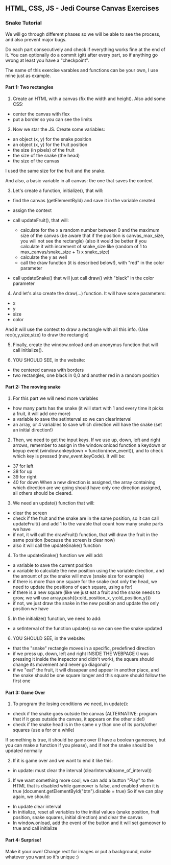 HTML, CSS, JS - Jedi Course
Canvas Exercises
------------------------

### Snake Tutorial

We will go through different phases so we will be able to see the process, and also prevent major bugs.

Do each part consecutively and check if everything works fine at the end of it. You can optionally do a commit (git) after every part, so if anything go wrong at least you have a "checkpoint".

The name of this exercise varables and functions can be your own, I use mine just as example.

#### Part 1: Two rectangles
1. Create an HTML with a canvas (fix the width and height). Also add some CSS:
  - center the canvas with flex
  - put a border so you can see the limits

2. Now we star the JS. Create some variables:
  - an object (x, y) for the snake position
  - an object (x, y) for the fruit position
  - the size (in pixels) of the fruit
  - the size of the snake (the head) 
  - the size of the canvas

  I used the same size for the fruit and the snake.

  And also, a basic variable in all canvas: the one that saves the context


3. Let's create a function, initialize(), that will:
  - find the canvas (getElementById) and save it in the variable created
  - assign the context
  - call updateFruit(), that will:
      - calculate for the x a random number between 0 and the maximum size of the canvas
        (be aware that if the position is canvas_max_size, you will not see the rectangle)
        (also it would be better if you calculate it with increment of snake_size like (random of 1 to max_canvas/snake_size + 1) x snake_size)
      - calculate the y as well
      - call the draw function (it is described below!), with "red" in the color parameter

  - call updateSnake() that will just call draw() with "black" in the color parameter

4. And let's also create the draw(...) function. It will have some parameters: 
  - x
  - y
  - size
  - color

  And it will use the context to draw a rectangle with all this info. (Use rec(x,y,size,size) to draw the rectangle)

5. Finally, create the window.onload and an anonymus function that will call initialize().

6. YOU SHOULD SEE, in the website:
  - the centered canvas with borders
  - two rectangles, one black in 0,0 and another red in a random position

#### Part 2: The moving snake
1. For this part we will need more variables
  - how many parts has the snake (it will start with 1 and every time it picks a fruit, it will add one more)
  - a variable to save the setInterval so we can clearInterval
  - an array, or 4 variables to save which direction will have the snake (set an initial direction!)

2. Then, we need to get the input keys. If we use up, down, left and right arrows, remember to assign in the window.onload function a keydown or keyup event (window.onkeydown = function(new_event)), 
and to check which key is pressed (new_event.keyCode). It will be:
  - 37 for left
  - 38 for up
  - 39 for right
  - 40 for down
When a new direction is assigned, the array containing which direction are we going should have only one direction assigned, all others should be cleared.

3. We need an update() function that will:
 - clear the screen
 - check if the fruit and the snake are in the same position, so it can call updateFruit() and add 1 to the varable that count how many snake parts we have
 - if not, it will call the drawFruit() function, that will draw the fruit in the same position (because the screen is clear now)
 - also it will call the updateSnake() function

4. To the updateSnake() function we will add:
  - a variable to save the current position
  - a variable to calculate the new position using the variable direction, and the amount of px the snake will move (snake size for example)
  - if there is more than one square for the snake (not only the head, we need to update the positions of each square, using a for)
  - if there is a new square (like we just eat a fruit and the snake needs to grow, we will use array.push({x:old_position_x, y:old_position_y}))
  - if not, we just draw the snake in the new position and update the only position we have

5. In the initialize() function, we need to add:
  - a setInterval of the function update() so we can see the snake updated

6. YOU SHOULD SEE, in the website:
  - that the "snake" rectangle moves in a specific, predefined direction 
  - if we press up, down, left and right INSIDE THE WEBPAGE (I was pressing it inside the inspector and didn't work), the square should change its movement and never go diagonally
  - if we "eat" the fruit, it will dissapear and appear in another place, and the snake should be one square longer and this square should follow the first one

#### Part 3: Game Over
1. To program the losing conditions we need, in update():
  - check if the snake goes outside the canvas (ALTERNATIVE: program that if it goes outside the canvas, it appears on the other side!)
  - check if the snake head is in the same x y than one of its parts/other squares (use a for or a while)

  If something is true, it should be game over (I have a boolean gameover, but you can make a function if you please), and if not the snake should be updated normally

2. If it is game over and we want to end it like this:
  - in update: must clear the interval (clearInterval(name_of_interval))

3. If we want something more cool, we can add a button "Play" to the HTML that is disabled while gameover is false, and enabled when it is true (document.getElementById("btn").disable = true)
So if we can play again, we should:
  - In update clear interval
  - In initialize, reset all variables to the initial values (snake position, fruit position, snake squares, initial direction) and clear the canvas
  - In window.onload, add the event of the button and it will set gameover to true and call initialize

#### Part 4: Surprise!

Make it your own! Change rect for images or put a background, make whatever you want so it's unique :)
